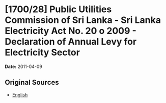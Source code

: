 # [1700/28] Public Utilities Commission of Sri Lanka - Sri Lanka Electricity Act No. 20 o 2009 - Declaration of Annual Levy for Electricity Sector

**Date:** 2011-04-09

## Original Sources

- [English](https://documents.gov.lk/view/extra-gazettes/2011/4/1700-28_E.pdf)
